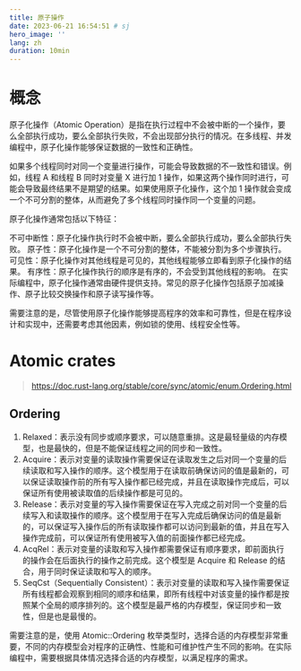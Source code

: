 ```yaml
---
title: 原子操作
date: 2023-06-21 16:54:51 # sj
hero_image: ''
lang: zh
duration: 10min
---
```


# 概念
原子化操作（Atomic Operation）是指在执行过程中不会被中断的一个操作，要么全部执行成功，要么全部执行失败，不会出现部分执行的情况。在多线程、并发编程中，原子化操作能够保证数据的一致性和正确性。

如果多个线程同时对同一个变量进行操作，可能会导致数据的不一致性和错误。例如，线程 A 和线程 B 同时对变量 X 进行加 1 操作，如果这两个操作同时进行，可能会导致最终结果不是期望的结果。如果使用原子化操作，这个加 1 操作就会变成一个不可分割的整体，从而避免了多个线程同时操作同一个变量的问题。

原子化操作通常包括以下特征：

不可中断性：原子化操作执行时不会被中断，要么全部执行成功，要么全部执行失败。
原子性：原子化操作是一个不可分割的整体，不能被分割为多个步骤执行。
可见性：原子化操作对其他线程是可见的，其他线程能够立即看到原子化操作的结果。
有序性：原子化操作执行的顺序是有序的，不会受到其他线程的影响。
在实际编程中，原子化操作通常由硬件提供支持。常见的原子化操作包括原子加减操作、原子比较交换操作和原子读写操作等。

需要注意的是，尽管使用原子化操作能够提高程序的效率和可靠性，但是在程序设计和实现中，还需要考虑其他因素，例如锁的使用、线程安全性等。


# Atomic crates

> https://doc.rust-lang.org/stable/core/sync/atomic/enum.Ordering.html

## Ordering

1. Relaxed：表示没有同步或顺序要求，可以随意重排。这是最轻量级的内存模型，也是最快的，但是不能保证线程之间的同步和一致性。
2. Acquire：表示对变量的读取操作需要保证在读取发生之后对同一个变量的后续读取和写入操作的顺序。这个模型用于在读取前确保访问的值是最新的，可以保证读取操作前的所有写入操作都已经完成，并且在读取操作完成后，可以保证所有使用被读取值的后续操作都是可见的。
3. Release：表示对变量的写入操作需要保证在写入完成之前对同一个变量的后续写入和读取操作的顺序。这个模型用于在写入完成后确保访问的值是最新的，可以保证写入操作后的所有读取操作都可以访问到最新的值，并且在写入操作完成前，可以保证所有使用被写入值的前面操作都已经完成。
4. AcqRel：表示对变量的读取和写入操作都需要保证有顺序要求，即前面执行的操作会在后面执行的操作之前完成。这个模型是 Acquire 和  Release 的结合，用于同时保证读取和写入的顺序。
5. SeqCst（Sequentially Consistent）：表示对变量的读取和写入操作需要保证所有线程都会观察到相同的顺序和结果，即所有线程中对该变量的操作都是按照某个全局的顺序排列的。这个模型是最严格的内存模型，保证同步和一致性，但是也是最慢的。

需要注意的是，使用 Atomic::Ordering 枚举类型时，选择合适的内存模型非常重要，不同的内存模型会对程序的正确性、性能和可维护性产生不同的影响。在实际编程中，需要根据具体情况选择合适的内存模型，以满足程序的需求。